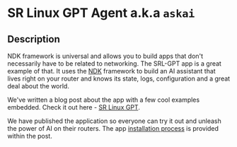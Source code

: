 # SR Linux GPT Agent a.k.a `askai`

## Description

NDK framework is universal and allows you to build apps that don't necessarily have to be related to networking. The SRL-GPT app is a great example of that. It uses the [NDK][ndk] framework to build an AI assistant that lives right on your router and knows its state, logs, configuration and a great deal about the world.

We've written a blog post about the app with a few cool examples embedded. Check it out here - [SR Linux GPT](../../blog/posts/2023/srlgpt.md).

We have published the application so everyone can try it out and unleash the power of AI on their routers. The app [installation process](../../blog/posts/2023/srlgpt.md#installing-srl-gpt-ndk-application) is provided within the post.

[ndk]: ../index.md
